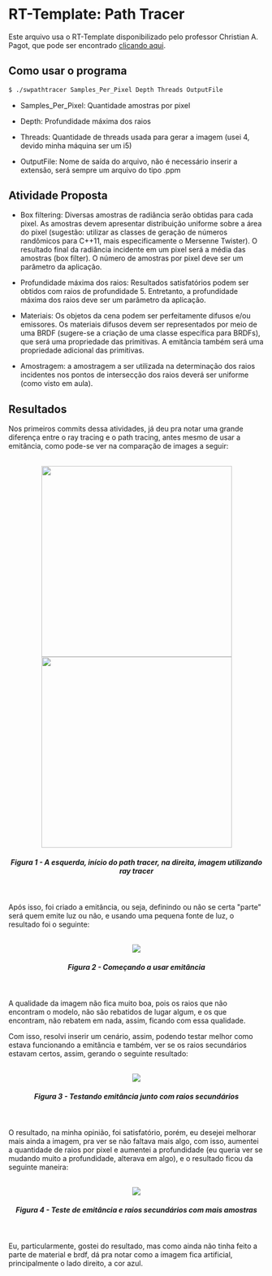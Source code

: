 # RT-Template: Path Tracer

Este arquivo usa o RT-Template disponibilizado pelo professor Christian A. Pagot, que pode ser encontrado [clicando aqui](https://github.com/capagot).

## Como usar o programa

```sh
$ ./swpathtracer Samples_Per_Pixel Depth Threads OutputFile
```

- Samples_Per_Pixel: Quantidade amostras por pixel

- Depth: Profundidade máxima dos raios

- Threads: Quantidade de threads usada para gerar a imagem (usei 4, devido minha máquina ser um i5)

- OutputFile: Nome de saída do arquivo, não é necessário inserir a extensão, será sempre um arquivo do tipo .ppm

## Atividade Proposta

- Box filtering: Diversas amostras de radiância serão obtidas para cada pixel. As amostras devem apresentar distribuição uniforme sobre a área do pixel (sugestão: utilizar as classes de geração de números randômicos para C++11, mais especificamente o Mersenne Twister). O resultado final da radiância incidente em um pixel será a média das amostras (box filter). O número de amostras por pixel deve ser um parâmetro da aplicação.

- Profundidade máxima dos raios: Resultados satisfatórios podem ser obtidos com raios de profundidade 5. Entretanto, a profundidade máxima dos raios deve ser um parâmetro da aplicação.

- Materiais: Os objetos da cena podem ser perfeitamente difusos e/ou emissores. Os materiais difusos devem ser representados por meio de uma BRDF (sugere-se a criação de uma classe específica para BRDFs), que será uma propriedade das primitivas. A emitância também será uma propriedade adicional das primitivas.

- Amostragem: a amostragem a ser utilizada na determinação dos raios incidentes nos pontos de intersecção dos raios deverá ser uniforme (como visto em aula).

## Resultados

Nos primeiros commits dessa atividades, já deu pra notar uma grande diferença entre o ray tracing e o path tracing, antes mesmo de usar a emitância, como pode-se ver na comparação de images a seguir:


<p align="center">
	<br>
    <img src="./images/img1.png" width="375" hspace="20"/> <img src="https://github.com/nycholassousa/RenderingBaseadoEmFisica/raw/master/Atividade%203/images/image2.png" width="375"/>
	<h5 align="center">Figura 1 - A esquerda, início do path tracer, na direita, imagem utilizando ray tracer</h5>
	<br>
</p>

Após isso, foi criado a emitância, ou seja, definindo ou não se certa "parte" será quem emite luz ou não, e usando uma pequena fonte de luz, o resultado foi o seguinte:

<p align="center">
	<br>
	<img src="./images/img2.png"/>
	<h5 align="center">Figura 2 - Começando a usar emitância</h5>
	<br>
</p>

A qualidade da imagem não fica muito boa, pois os raios que não encontram o modelo, não são rebatidos de lugar algum, e os que encontram, não rebatem em nada, assim, ficando com essa qualidade.

Com isso, resolvi inserir um cenário, assim, podendo testar melhor como estava funcionando a emitância e também, ver se os raios secundários estavam certos, assim, gerando o seguinte resultado:

<p align="center">
	<br>
	<img src="./images/img3.png"/>
	<h5 align="center">Figura 3 - Testando emitância junto com raios secundários</h5>
	<br>
</p>

O resultado, na minha opinião, foi satisfatório, porém, eu desejei melhorar mais ainda a imagem, pra ver se não faltava mais algo, com isso, aumentei a quantidade de raios por pixel e aumentei a profundidade (eu queria ver se mudando muito a profundidade, alterava em algo), e o resultado ficou da seguinte maneira:

<p align="center">
	<br>
	<img src="./images/img4.png"/>
	<h5 align="center">Figura 4 - Teste de emitância e raios secundários com mais amostras</h5>
	<br>
</p>

Eu, particularmente, gostei do resultado, mas como ainda não tinha feito a parte de material e brdf, dá pra notar como a imagem fica artificial, principalmente o lado direito, a cor azul.